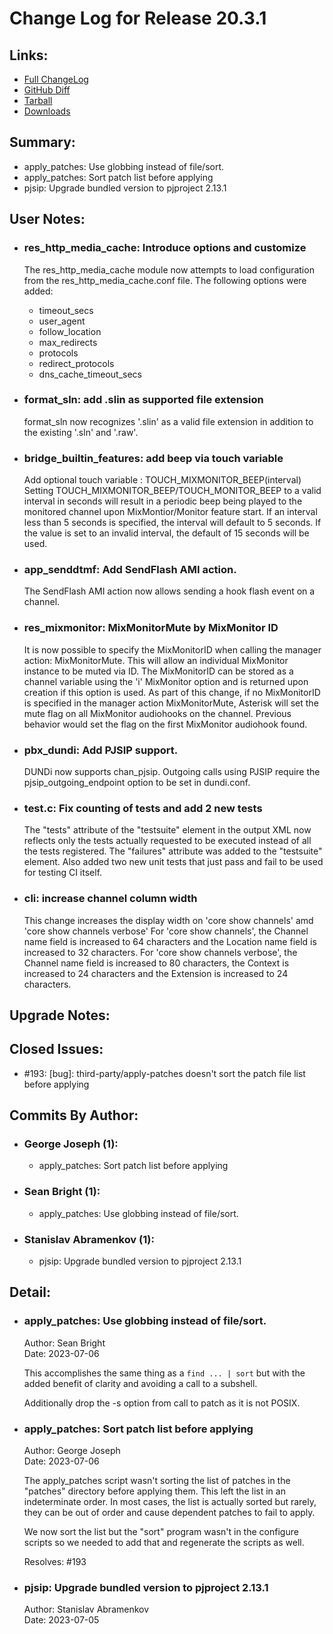 
Change Log for Release 20.3.1
========================================

Links:
----------------------------------------

 - [Full ChangeLog](https://downloads.asterisk.org/pub/telephony/asterisk/releases/ChangeLog-20.3.1.md)  
 - [GitHub Diff](https://github.com/asterisk/asterisk/compare/20.3.0...20.3.1)  
 - [Tarball](https://downloads.asterisk.org/pub/telephony/asterisk/asterisk-20.3.1.tar.gz)  
 - [Downloads](https://downloads.asterisk.org/pub/telephony/asterisk)  

Summary:
----------------------------------------

- apply_patches: Use globbing instead of file/sort.
- apply_patches: Sort patch list before applying
- pjsip: Upgrade bundled version to pjproject 2.13.1

User Notes:
----------------------------------------

- ### res_http_media_cache: Introduce options and customize
  The res_http_media_cache module now attempts to load
  configuration from the res_http_media_cache.conf file.
  The following options were added:
    * timeout_secs
    * user_agent
    * follow_location
    * max_redirects
    * protocols
    * redirect_protocols
    * dns_cache_timeout_secs

- ### format_sln: add .slin as supported file extension
  format_sln now recognizes '.slin' as a valid
  file extension in addition to the existing
  '.sln' and '.raw'.

- ### bridge_builtin_features: add beep via touch variable
  Add optional touch variable : TOUCH_MIXMONITOR_BEEP(interval)
  Setting TOUCH_MIXMONITOR_BEEP/TOUCH_MONITOR_BEEP to a valid
  interval in seconds will result in a periodic beep being
  played to the monitored channel upon MixMontior/Monitor
  feature start.
  If an interval less than 5 seconds is specified, the interval
  will default to 5 seconds.  If the value is set to an invalid
  interval, the default of 15 seconds will be used.

- ### app_senddtmf: Add SendFlash AMI action.
  The SendFlash AMI action now allows sending
  a hook flash event on a channel.

- ### res_mixmonitor: MixMonitorMute by MixMonitor ID
  It is now possible to specify the MixMonitorID when calling
  the manager action: MixMonitorMute.  This will allow an
  individual MixMonitor instance to be muted via ID.
  The MixMonitorID can be stored as a channel variable using
  the 'i' MixMonitor option and is returned upon creation if
  this option is used.
  As part of this change, if no MixMonitorID is specified in
  the manager action MixMonitorMute, Asterisk will set the mute
  flag on all MixMonitor audiohooks on the channel.  Previous
  behavior would set the flag on the first MixMonitor audiohook
  found.

- ### pbx_dundi: Add PJSIP support.
  DUNDi now supports chan_pjsip. Outgoing calls using
  PJSIP require the pjsip_outgoing_endpoint option
  to be set in dundi.conf.

- ### test.c: Fix counting of tests and add 2 new tests
  The "tests" attribute of the "testsuite" element in the
  output XML now reflects only the tests actually requested
  to be executed instead of all the tests registered.
  The "failures" attribute was added to the "testsuite"
  element.
  Also added two new unit tests that just pass and fail
  to be used for testing CI itself.

- ### cli: increase channel column width
  This change increases the display width on 'core show channels'
  amd 'core show channels verbose'
  For 'core show channels', the Channel name field is increased to
  64 characters and the Location name field is increased to 32
  characters.
  For 'core show channels verbose', the Channel name field is
  increased to 80 characters, the Context is increased to 24
  characters and the Extension is increased to 24 characters.


Upgrade Notes:
----------------------------------------


Closed Issues:
----------------------------------------

  - #193: [bug]: third-party/apply-patches doesn't sort the patch file list before applying

Commits By Author:
----------------------------------------

- ### George Joseph (1):
  - apply_patches: Sort patch list before applying

- ### Sean Bright (1):
  - apply_patches: Use globbing instead of file/sort.

- ### Stanislav Abramenkov (1):
  - pjsip: Upgrade bundled version to pjproject 2.13.1


Detail:
----------------------------------------

- ### apply_patches: Use globbing instead of file/sort.
  Author: Sean Bright  
  Date:   2023-07-06  

  This accomplishes the same thing as a `find ... | sort` but with the
  added benefit of clarity and avoiding a call to a subshell.

  Additionally drop the -s option from call to patch as it is not POSIX.

- ### apply_patches: Sort patch list before applying
  Author: George Joseph  
  Date:   2023-07-06  

  The apply_patches script wasn't sorting the list of patches in
  the "patches" directory before applying them. This left the list
  in an indeterminate order. In most cases, the list is actually
  sorted but rarely, they can be out of order and cause dependent
  patches to fail to apply.

  We now sort the list but the "sort" program wasn't in the
  configure scripts so we needed to add that and regenerate
  the scripts as well.

  Resolves: #193

- ### pjsip: Upgrade bundled version to pjproject 2.13.1
  Author: Stanislav Abramenkov  
  Date:   2023-07-05  


